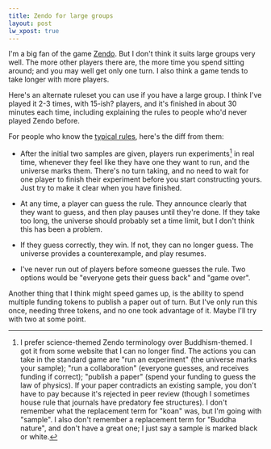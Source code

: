 ```yaml
---
title: Zendo for large groups
layout: post
lw_xpost: true
---
```

I'm a big fan of the game [Zendo](https://en.wikipedia.org/wiki/Zendo_%28game%29). But I don't think it suits large groups very well. The more other players there are, the more time you spend sitting around; and you may well get only one turn. I also think a game tends to take longer with more players.

Here's an alternate ruleset you can use if you have a large group. I think I've played it 2-3 times, with 15-ish? players, and it's finished in about 30 minutes each time, including explaining the rules to people who'd never played Zendo before.

For people who know the [typical rules](https://www.looneylabs.com/rules/zendo), here's the diff from them:

* After the initial two samples are given, players run experiments[^terminology] in real time, whenever they feel like they have one they want to run, and the universe marks them. There's no turn taking, and no need to wait for one player to finish their experiment before you start constructing yours. Just try to make it clear when you have finished.

* At any time, a player can guess the rule. They announce clearly that they want to guess, and then play pauses until they're done. If they take too long, the universe should probably set a time limit, but I don't think this has been a problem.

* If they guess correctly, they win. If not, they can no longer guess. The universe provides a counterexample, and play resumes.

* I've never run out of players before someone guesses the rule. Two options would be "everyone gets their guess back" and "game over".

[^terminology]: I prefer science-themed Zendo terminology over Buddhism-themed. I got it from some website that I can no longer find. The actions you can take in the standard game are "run an experiment" (the universe marks your sample); "run a collaboration" (everyone guesses, and receives funding if correct); "publish a paper" (spend your funding to guess the law of physics). If your paper contradicts an existing sample, you don't have to pay because it's rejected in peer review (though I sometimes house rule that journals have predatory fee structures). I don't remember what the replacement term for "koan" was, but I'm going with "sample". I also don't remember a replacement term for "Buddha nature", and don't have a great one; I just say a sample is marked black or white.

Another thing that I think might speed games up, is the ability to spend multiple funding tokens to publish a paper out of turn. But I've only run this once, needing three tokens, and no one took advantage of it. Maybe I'll try with two at some point.
